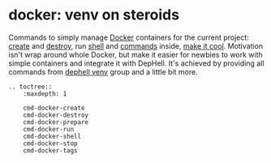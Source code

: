 # **docker**: venv on steroids

Commands to simply manage [Docker](https://en.wikipedia.org/wiki/Docker_(software)) containers for the current project: [create](cmd-docker-create) and [destroy](cmd-docker-destroy), run [shell](cmd-docker-shell) and [commands](cmd-docker-run) inside, [make it cool](cmd-docker-prepare). Motivation isn't wrap around whole Docker, but make it easier for newbies to work with simple containers and integrate it with DepHell. It's achieved by providing all commands from [dephell venv](index-venv) group and a little bit more.

```eval_rst
.. toctree::
    :maxdepth: 1

    cmd-docker-create
    cmd-docker-destroy
    cmd-docker-prepare
    cmd-docker-run
    cmd-docker-shell
    cmd-docker-stop
    cmd-docker-tags
```
